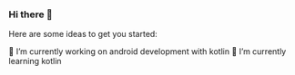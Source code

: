 ### Hi there 👋

Here are some ideas to get you started:

🔭 I’m currently working on android development with kotlin
🌱 I’m currently learning kotlin
